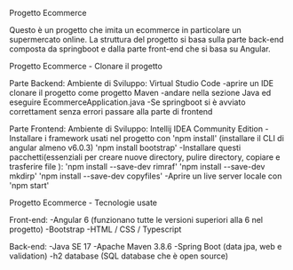 Progetto Ecommerce

Questo è un progetto che imita un ecommerce in particolare un supermercato online.
La struttura del progetto si basa sulla parte back-end composta da springboot e dalla
parte front-end che si basa su Angular.


Progetto Ecommerce - Clonare il progetto

Parte Backend:
Ambiente di Sviluppo: Virtual Studio Code
-aprire un IDE clonare il progetto come progetto Maven
-andare nella sezione Java ed eseguire EcommerceApplication.java
-Se springboot si è avviato correttament senza errori passare alla parte di frontend

Parte Frontend:
Ambiente di Sviluppo: Intellij IDEA Community Edition
-Installare i framework usati nel progetto con 'npm install'
    (installare il CLI di angular almeno v6.0.3)
    'npm install bootstrap'
-Installare questi pacchetti(essenziali per creare nuove directory, pulire directory, copiare e trasferire file ):
    'npm install --save-dev rimraf' 
    'npm install --save-dev mkdirp'
    'npm install --save-dev copyfiles'
-Aprire un live server locale con 'npm start'

Progetto Ecommerce - Tecnologie usate

Front-end:
-Angular 6 (funzionano tutte le versioni superiori alla 6 nel progetto)
-Bootstrap
-HTML / CSS / Typescript

Back-end:
-Java SE 17
-Apache Maven 3.8.6
-Spring Boot (data jpa, web e validation)
-h2 database (SQL database che è open source)

